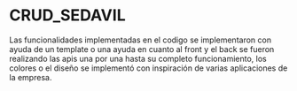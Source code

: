# CRUD_SEDAVIL
Las funcionalidades implementadas en el codigo se implementaron con ayuda de un template o una ayuda en cuanto al front y el back se fueron realizando las apis una por una hasta su completo funcionamiento, los colores o el diseño se implementó con inspiración de varias aplicaciones de la empresa.
